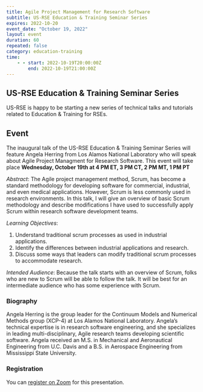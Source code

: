 ```yaml
---
title: Agile Project Management for Research Software
subtitle: US-RSE Education & Training Seminar Series
expires: 2022-10-20
event_date: "October 19, 2022"
layout: event
duration: 60
repeated: false
category: education-training
time:
    - - start: 2022-10-19T20:00:00Z
        end: 2022-10-19T21:00:00Z
---
```


## US-RSE Education & Training Seminar Series

US-RSE is happy to be starting a new series of technical talks and tutorials related to Education & Training for RSEs.

## Event

The inaugural talk of the US-RSE Education & Training Seminar Series will feature Angela Herring from Los Alamos National Laboratory who will speak about Agile Project Managment for Research Software.
This event will take place **Wednesday, October 19th at 4 PM ET, 3 PM CT, 2 PM MT, 1 PM PT**

*Abstract*: The Agile project management method, Scrum, has become a standard methodology for developing software for commercial, industrial, and even medical applications. However, Scrum is less commonly used in research environments. In this talk, I will give an overview of basic Scrum methodology and describe modifications I have used to successfully apply Scrum within research software development teams.

*Learning Objectives*:
1. Understand traditional scrum processes as used in industrial applications.
1. Identify the differences between industrial applications and research.
1. Discuss some ways that leaders can modify traditional scrum processes to accommodate research.

*Intended Audience*: Because the talk starts with an overview of Scrum, folks who are new to Scrum will be able to follow the talk. It will be best for an intermediate audience who has some experience with Scrum.

### Biography

Angela Herring is the group leader for the Continuum Models and Numerical Methods group (XCP-4) at Los Alamos National Laboratory.  Angela’s technical expertise is in research software engineering, and she specializes in leading multi-disciplinary, Agile research teams developing scientific software.  Angela received an M.S. in Mechanical and Aeronautical Engineering from U.C. Davis and a B.S. in Aerospace Engineering from Mississippi State University.

### Registration

You can [register on Zoom](https://mit.zoom.us/meeting/register/tJwkf-iuqz4sH9Qu18Mn_24xGzBXpctX1-NY) for this presentation.
